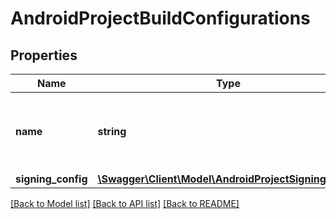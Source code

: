 # AndroidProjectBuildConfigurations

## Properties
Name | Type | Description | Notes
------------ | ------------- | ------------- | -------------
**name** | **string** | Name of build configuration (the same as a build type name) | 
**signing_config** | [**\Swagger\Client\Model\AndroidProjectSigningConfig**](AndroidProjectSigningConfig.md) |  | [optional] 

[[Back to Model list]](../README.md#documentation-for-models) [[Back to API list]](../README.md#documentation-for-api-endpoints) [[Back to README]](../README.md)


